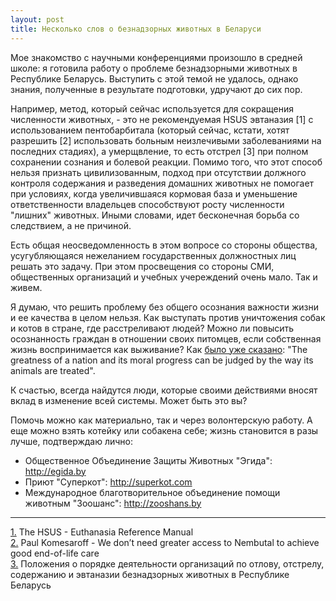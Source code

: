```yaml
---
layout: post
title: Несколько слов о безнадзорных животных в Беларуси
---
```


Мое знакомство с научными конференциями произошло в средней школе: я готовила работу о проблеме безнадзорными животных в Республике Беларусь. Выступить с этой темой не удалось, однако знания, полученные в результате подготовки, удручают до сих пор.

Например, метод, который сейчас используется для сокращения численности животных, - это не рекомендуемая HSUS эвтаназия [1] с использованием пентобарбитала (который сейчас, кстати, хотят разрешить [2] использовать больным неизлечивыми заболеваниями на последних стадиях), а умерщвление, то есть отстрел [3] при полном сохранении сознания и болевой реакции. Помимо того, что этот способ нельзя признать цивилизованным, подход при отсутствии должного контроля содержания и разведения домашних животных не помогает при условиях, когда увеличившаяся кормовая база и уменьшение ответственности владельцев способствуют росту численности "лишних" животных. Иными словами, идет бесконечная борьба со следствием, а не причиной.

Есть общая неосведомленность в этом вопросе со стороны общества, усугубляющаяся нежеланием государственных должностных лиц решать это задачу. При этом просвещения со стороны СМИ, общественных организаций и учебных учереждений очень мало. Так и живем.

Я думаю, что решить проблему без общего осознания важности жизни и ее качества в целом нельзя. Как выступать против уничтожения собак и котов в стране, где расстреливают людей? Можно ли повысить осознанность граждан в отношении своих питомцев, если собственная жизнь воспринимается как выживание? Как [было уже сказано](https://en.wikiquote.org/wiki/Mahatma_Gandhi): "The greatness of a nation and its moral progress can be judged by the way its animals are treated".

К счастью, всегда найдутся люди, которые cвоими действиями вносят вклад в изменение всей системы.
Может быть это вы?

Помочь можно как материально, так и через волонтерскую работу. А еще можно взять котейку или собакена себе; жизнь становится в разы лучше, подтверждаю лично:
* Общественное Объединение Защиты Животных "Эгида": http://egida.by
* Приют "Суперкот": http://superkot.com
* Международное благотворительное объединение помощи животным "Зоошанс": http://zooshans.by

___
[1.](https://www.animalsheltering.org/sites/default/files/content/euthanasia-reference-manual.pdf) The HSUS - Euthanasia Reference Manual<br />
[2.](https://theconversation.com/we-dont-need-greater-access-to-nembutal-to-achieve-good-end-of-life-care-69147) Paul Komesaroff - We don’t need greater access to Nembutal to achieve good end-of-life care<br />
[3.](http://www.faunagoroda.by/index.php/ob-utverzhdenii-polozheniya-o-poryadke-deyatelnosti-organizatsii-po-otlovu-otstrelu-soderzhaniyu-i-evtanazii-beznadzornykh-zhivotnykh) Положения о порядке деятельности организаций по отлову, отстрелу, содержанию и эвтаназии безнадзорных животных в Республике Беларусь
